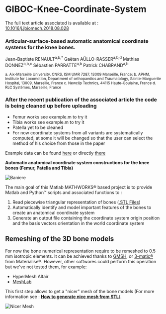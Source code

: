 # GIBOC-Knee-Coordinate-System  

The full text article associated is available at :
[10.1016/j.jbiomech.2018.08.028](https://doi.org/10.1016/j.jbiomech.2018.08.028)

### **Articular-surface-based automatic anatomical coordinate systems for the knee bones.**

Jean-Baptiste RENAULT<sup>a,b,*</sup>
Gaëtan AÜLLO-RASSER<sup>a,b,d</sup>
Mathias DONNEZ<sup>a,b,c</sup>
Sébastien PARRATTE<sup>a,b</sup>
Patrick CHABRAND<sup>a,b</sup>

<sub>
a. Aix-Marseille University, CNRS, ISM UMR 7287, 13009 Marseille, France;
b. APHM, Institute for Locomotion, Department of orthopaedics and Traumatology, Sainte-Marguerite Hospital, 13009, Marseille, France
c. Newclip Technics, 44115 Haute-Goulaine, France
d. RLC Systèmes, Marseille, France
</sub>

### After the recent publication of the associated article the code is being cleaned up before uploading

- Femur works see example.m to try it
- Tibia works see example.m to try it
- Patella yet to be cleaned
- For now coordinate systems from all variants are systematically computed, at some it will be changed so that the user can select the method of his choice from those in the paper

Example data can be found [here](https://www.dropbox.com/sh/ciy1fu2k63nqnd4/AACWkJvSHsiA_-9slJBiEEiua?dl=0) or directly [there](
https://www.dropbox.com/sh/ciy1fu2k63nqnd4/AACWkJvSHsiA_-9slJBiEEiua?dl=1)



**Automatic anatomical coordinate system constructions for the knee bones (Femur, Patella and Tibia)**  
  
  
  
![Baniere](https://github.com/renaultJB/GIBOC-Knee-Coordinate-System/blob/master/Other/Images/baniere_Fem_Pat_Tib.jpg "Result examples")

The main goal of this Matlab MATHWORKS® based project is to provide Matlab and Python™ scripts and associated functions to :
1. Read piecewise triangular representation of bones ([.STL Files](https://en.wikipedia.org/wiki/STL_(file_format)))
2. Automatically identify and model important features of the bones to create an anatomical coordinate system
3. Generate an output file containing the coordinate system origin position and the basis vectors orientation in the world coordinate system

## Remeshing of the 3D bone models
For now the bone numerical representation require to be remeshed to 0.5 mm isotropic elements. It can be achieved thanks to [GMSH](http://gmsh.info/), or [3-matic®](http://www.materialise.com/en/software/3-matic) from Materialise®. However, other softwares could perform this operation but we've not tested them, for example:
* HyperMesh Altair
* [MeshLab](http://www.meshlab.net/)  

This first step allows to get a "nicer" mesh of the bone models (For more information see : **[How to generate nice mesh from STL](https://github.com/renaultJB/GIBOC-Knee-Coordinate-System/blob/master/PaperCodes/ExampleData/readme.md)**).  

![Nicer Mesh](https://github.com/renaultJB/GIBOC-Knee-Coordinate-System/blob/master/Other/Images/niceMesh.jpg "Nicer mesh with GMSH")
